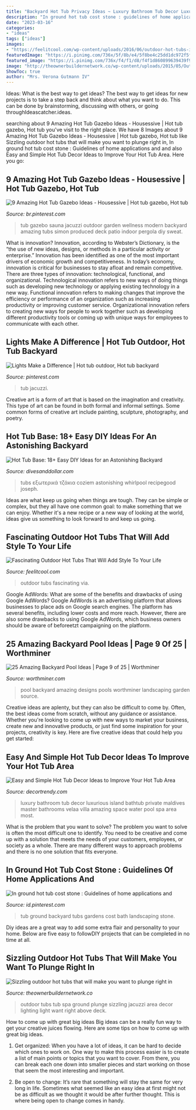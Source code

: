```yaml
---
title: "Backyard Hot Tub Privacy Ideas ~ Luxury Bathroom Tub Decor Luxurious Island Bathtub Private Maldives Master Bathrooms Velaa Villa Amazing Space Water Pool Spa Area Most"
description: "In ground hot tub cost stone : guidelines of home applications and"
date: "2023-03-16"
categories:
- "ideas"
tags: ["ideas"]
images:
- "https://feelitcool.com/wp-content/uploads/2016/06/outdoor-hot-tubs-ideas14.jpg"
featuredImage: "https://i.pinimg.com/736x/5f/8b/e4/5f8be4c25dd1dc972f5fafb3470afa66.jpg"
featured_image: "https://i.pinimg.com/736x/f4/f1/d8/f4f1d860899639439f93767476a99c70--bath-tubs-new-homes.jpg"
image: "http://theownerbuildernetwork.co/wp-content/uploads/2015/05/Outdoor-Tubs-18.jpg"
ShowToc: true
author: "Mrs. Verona Gutmann IV"
---
```



Ideas: What is the best way to get ideas?
The best way to get ideas for new projects is to take a step back and think about what you want to do. This can be done by brainstorming, discussing with others, or going throughIdeascatcher.ideas.

	

		
searching about 9 Amazing Hot Tub Gazebo Ideas - Housessive | Hot tub gazebo, Hot tub you've visit to the right place. We have 8 Images about 9 Amazing Hot Tub Gazebo Ideas - Housessive | Hot tub gazebo, Hot tub like Sizzling outdoor hot tubs that will make you want to plunge right in, In ground hot tub cost stone : Guidelines of home applications and and also Easy and Simple Hot Tub Decor Ideas to Improve Your Hot Tub Area. Here you go:
		
    
## 9 Amazing Hot Tub Gazebo Ideas - Housessive | Hot Tub Gazebo, Hot Tub

<img loading=lazy src="https://i.pinimg.com/736x/d4/81/ed/d481ed62f15eb967c0295ae014e05af8.jpg" onerror="this.onerror=null;this.src='https://tse3.mm.bing.net/th?id=OIP.dMvTgLYgjTWp_ykudxjrSgHaFj&amp;pid=15.1';" alt="9 Amazing Hot Tub Gazebo Ideas - Housessive | Hot tub gazebo, Hot tub">

_Source: br.pinterest.com_

>tub gazebo sauna jacuzzi outdoor garden wellness modern backyard amazing tubs simon produced deck patio indoor pergola diy sweat. 

	

What is innovation?
Innovation, according to Webster’s Dictionary, is the “the use of new ideas, designs, or methods in a particular activity or enterprise.” Innovation has been identified as one of the most important drivers of economic growth and competitiveness. In today’s economy, innovation is critical for businesses to stay afloat and remain competitive. There are three types of innovation: technological, functional, and organizational.
Technological innovation refers to new ways of doing things such as developing new technology or applying existing technology in a new way. Functional innovation refers to making changes that improve the efficiency or performance of an organization such as increasing productivity or improving customer service. Organizational innovation refers to creating new ways for people to work together such as developing different productivity tools or coming up with unique ways for employees to communicate with each other.

    
## Lights Make A Difference | Hot Tub Outdoor, Hot Tub Backyard

<img loading=lazy src="https://i.pinimg.com/736x/5f/8b/e4/5f8be4c25dd1dc972f5fafb3470afa66.jpg" onerror="this.onerror=null;this.src='https://tse4.mm.bing.net/th?id=OIP.v4jqTZif6_j8WtcuugyVEAHaE7&amp;pid=15.1';" alt="Lights Make a Difference | Hot tub outdoor, Hot tub backyard">

_Source: pinterest.com_

>tub jacuzzi. 

	

Creative art is a form of art that is based on the imagination and creativity. This type of art can be found in both formal and informal settings. Some common forms of creative art include painting, sculpture, photography, and poetry.

    
## Hot Tub Base: 18+ Easy DIY Ideas For An Astonishing Backyard

<img loading=lazy src="https://www.divesanddollar.com/wp-content/uploads/2019/10/Hot-Tub-Base-18.jpg" onerror="this.onerror=null;this.src='https://tse3.mm.bing.net/th?id=OIP.tcYdZ5FVS-Nqx-7_r53s7gHaJ4&amp;pid=15.1';" alt="Hot Tub Base: 18+ Easy DIY Ideas for an Astonishing Backyard">

_Source: divesanddollar.com_

>tubs εξωτερικά τζάκια coziem astonishing whirlpool recipegood joseph. 

	

Ideas are what keep us going when things are tough. They can be simple or complex, but they all have one common goal: to make something that we can enjoy. Whether it's a new recipe or a new way of looking at the world, ideas give us something to look forward to and keep us going.

    
## Fascinating Outdoor Hot Tubs That Will Add Style To Your Life

<img loading=lazy src="https://feelitcool.com/wp-content/uploads/2016/06/outdoor-hot-tubs-ideas14.jpg" onerror="this.onerror=null;this.src='https://tse2.mm.bing.net/th?id=OIP.ViQHjDte556W2Q_rVkGKiAHaLH&amp;pid=15.1';" alt="Fascinating Outdoor Hot Tubs That Will Add Style To Your Life">

_Source: feelitcool.com_

>outdoor tubs fascinating via. 

	

Google AdWords: What are some of the benefits and drawbacks of using Google AdWords?
Google AdWords is an advertising platform that allows businesses to place ads on Google search engines. The platform has several benefits, including lower costs and more reach. However, there are also some drawbacks to using Google AdWords, which business owners should be aware of beforeetzt campaigning on the platform.

    
## 25 Amazing Backyard Pool Ideas | Page 9 Of 25 | Worthminer

<img loading=lazy src="http://www.worthminer.com/wp-content/uploads/2018/07/Pool-9.jpg" onerror="this.onerror=null;this.src='https://tse4.mm.bing.net/th?id=OIP.2g8YqHm7d-GOaQdQVQbFfwHaLG&amp;pid=15.1';" alt="25 Amazing Backyard Pool Ideas | Page 9 of 25 | Worthminer">

_Source: worthminer.com_

>pool backyard amazing designs pools worthminer landscaping garden source. 

	

Creative ideas are aplenty, but they can also be difficult to come by. Often, the best ideas come from scratch, without any guidance or assistance. Whether you're looking to come up with new ways to market your business, create new and innovative products, or just find some inspiration for your projects, creativity is key. Here are five creative ideas that could help you get started: 

    
## Easy And Simple Hot Tub Decor Ideas To Improve Your Hot Tub Area

<img loading=lazy src="https://decortrendy.com/wp-content/uploads/2020/06/Hot-Tub-Decor-3.jpg" onerror="this.onerror=null;this.src='https://tse2.mm.bing.net/th?id=OIP.yqhEgaUFtK3qDQq6yl1alQHaJ4&amp;pid=15.1';" alt="Easy and Simple Hot Tub Decor Ideas to Improve Your Hot Tub Area">

_Source: decortrendy.com_

>luxury bathroom tub decor luxurious island bathtub private maldives master bathrooms velaa villa amazing space water pool spa area most. 

	

What is the problem that you want to solve?
The problem you want to solve is often the most difficult one to identify. You need to be creative and come up with a solution that meets the needs of your customers, employees, or society as a whole. There are many different ways to approach problems and there is no one solution that fits everyone.

    
## In Ground Hot Tub Cost Stone : Guidelines Of Home Applications And

<img loading=lazy src="https://i.pinimg.com/736x/f4/f1/d8/f4f1d860899639439f93767476a99c70--bath-tubs-new-homes.jpg" onerror="this.onerror=null;this.src='https://tse2.mm.bing.net/th?id=OIP.pM60XSE-l5xj-9y-pVDQ6wHaJ3&amp;pid=15.1';" alt="In ground hot tub cost stone : Guidelines of home applications and">

_Source: id.pinterest.com_

>tub ground backyard tubs gardens cost bath landscaping stone. 

	

Diy ideas are a great way to add some extra flair and personality to your home. Below are five easy to followDIY projects that can be completed in no time at all.

    
## Sizzling Outdoor Hot Tubs That Will Make You Want To Plunge Right In

<img loading=lazy src="http://theownerbuildernetwork.co/wp-content/uploads/2015/05/Outdoor-Tubs-18.jpg" onerror="this.onerror=null;this.src='https://tse2.mm.bing.net/th?id=OIP.d8J7UGmvD3HpwqK_PeiY7gHaLG&amp;pid=15.1';" alt="Sizzling outdoor hot tubs that will make you want to plunge right in">

_Source: theownerbuildernetwork.co_

>outdoor tubs tub spa ground plunge sizzling jacuzzi area decor lighting light want right above deck. 

	

How to come up with great big ideas
Big ideas can be a really fun way to get your creative juices flowing. Here are some tips on how to come up with great big ideas. 
1. Get organized: When you have a lot of ideas, it can be hard to decide which ones to work on. One way to make this process easier is to create a list of main points or topics that you want to cover. From there, you can break each one down into smaller pieces and start working on those that seem the most interesting and important. 

2. Be open to change: It’s rare that something will stay the same for very long in life. Sometimes what seemed like an easy idea at first might not be as difficult as we thought it would be after further thought. This is where being open to change comes in handy.

